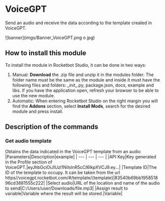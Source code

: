 



# VoiceGPT
  
Send an audio and receive the data according to the template created in VoiceGPT.  
  
![banner](imgs/Banner_VoiceGPT.png o jpg)
## How to install this module
  
To install the module in Rocketbot Studio, it can be done in two ways:
1. Manual: __Download__ the .zip file and unzip it in the modules folder. The folder name must be the same as the module and inside it must have the following files and folders: \__init__.py, package.json, docs, example and libs. If you have the application open, refresh your browser to be able to use the new module.
2. Automatic: When entering Rocketbot Studio on the right margin you will find the **Addons** section, select **Install Mods**, search for the desired module and press install.  


## Description of the commands

### Get audio template
  
Obtains the data indicated in the VoiceGPT template from an audio
|Parameters|Description|example|
| --- | --- | --- |
|API Key|Key generated in the Profile section of VoiceGPT.|eyJhbGciOiJIUzI1NiIsInR5cCI6IkpXVCJ9.ey...|
|Template ID|The ID of the template to occupy. It can be taken from the url https//voicegpt.rocketbot.com/#/template/{template}|83540b69bb195851896cd3881555c222|
|Select audio|URL of the location and name of the audio to send|C:/Users/user/Downloads/file.mp3|
|Assign result to variable|Variable where the result will be stored.|Variable|
